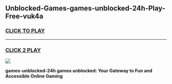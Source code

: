 
## Unblocked-Games-games-unblocked-24h-Play-Free-vuk4a
<h3>
<a href="https://premium76.site?title=games-unblocked-24h&ref=12A">CLICK TO PLAY</a></h3>
<hr>

<h3>
<a href="https://premium76.site?title=games-unblocked-24h&ref=12A">CLICK 2 PLAY</a>
  
</h3>

<a href="https://premium76.site?title=games-unblocked-24h&ref=12A"><img src="https://clearcache.store/games.png"></a>


**games-unblocked-24h games unblocked: Your Gateway to Fun and Accessible Online Gaming**
